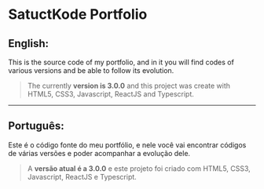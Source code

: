 # SatuctKode Portfolio

## English:
This is the source code of my portfolio, and in it you will find codes of various versions and be able to follow its evolution.

> The currently **version is 3.0.0** and this project was create with HTML5, CSS3, Javascript, ReactJS and Typescript.

---

## Português:
Este é o código fonte do meu portfólio, e nele você vai encontrar códigos de várias versões e poder acompanhar a evolução dele.

> A **versão atual é a 3.0.0** e este projeto foi criado com HTML5, CSS3, Javascript, ReactJS e Typescript.